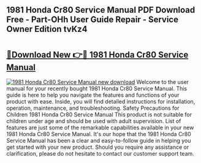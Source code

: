 ## 1981 Honda Cr80 Service Manual PDF Download Free - Part-OHh User Guide Repair - Service Owner Edition tvKz4

# <h2><a href="http://bc62342.oget.top/?id=1981+Honda+Cr80+Service+Manual">🔗Download New 👉🔴 1981 Honda Cr80 Service Manual</a></h2>

[![1981 Honda Cr80 Service Manual new download](https://i.imgur.com/5g1atiW.png)](http://bc62342.oget.top/?id=1981+Honda+Cr80+Service+Manual)
Welcome to the user manual for your recently bought 1981 Honda Cr80 Service Manual. This guide is here to help you navigate the features and functions of your product with ease. Inside, you will find detailed instructions for installation, operation, maintenance, and troubleshooting. Safety Precautions for Children 1981 Honda Cr80 Service Manual This product is not suitable for children under age and should be used with adult supervision. List of features are just some of the remarkable capabilities available in your new 1981 Honda Cr80 Service Manual. It's our hope that the 1981 Honda Cr80 Service Manual has been a clear and easy-to-follow guide in helping you get started with your new product. Should you require any assistance or clarification, please do not hesitate to contact our customer support team.
